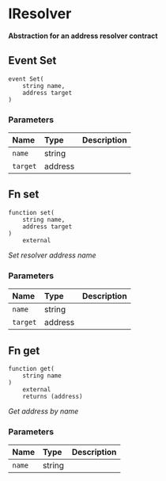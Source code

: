 # IResolver

**Abstraction for an address resolver contract**

## Event Set

```solidity
event Set(
    string name,
    address target
)
```

### Parameters

| Name | Type | Description |
| :--- | :--- | :---------- |
| `name` | string |  |
| `target` | address |  |

## Fn set

```solidity
function set(
    string name,
    address target
) 
    external
```
_Set resolver address name_

### Parameters

| Name | Type | Description |
| :--- | :--- | :---------- |
| `name` | string |  |
| `target` | address |  |

## Fn get

```solidity
function get(
    string name
) 
    external 
    returns (address)
```
_Get address by name_

### Parameters

| Name | Type | Description |
| :--- | :--- | :---------- |
| `name` | string |  |

